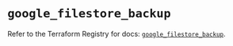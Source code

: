 # `google_filestore_backup`

Refer to the Terraform Registry for docs: [`google_filestore_backup`](https://registry.terraform.io/providers/hashicorp/google-beta/6.49.3/docs/resources/google_filestore_backup).

